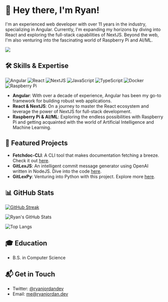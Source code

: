 # 👋 Hey there, I'm Ryan!

I'm an experienced web developer with over 11 years in the industry, specializing in Angular. Currently, I'm expanding my horizons by diving into React and exploring the full-stack capabilities of NextJS. Beyond the web, I'm also venturing into the fascinating world of Raspberry Pi and AI/ML.

![](https://komarev.com/ghpvc/?username=your-github-username&style=for-the-badge)

## 🛠️ Skills & Expertise

![Angular](https://img.shields.io/badge/-Angular-DD0031?style=flat-square&logo=angular&logoColor=white)
![React](https://img.shields.io/badge/-React-61DAFB?style=flat-square&logo=react&logoColor=white)
![NextJS](https://img.shields.io/badge/-NextJS-black?style=flat-square&logo=next.js)
![JavaScript](https://img.shields.io/badge/JavaScript-F7DF1E?style=flat-square&logo=javascript&logoColor=black)
![TypeScript](https://img.shields.io/badge/-TypeScript-3178C6?style=flat-square&logo=typescript&logoColor=white)
![Docker](https://img.shields.io/badge/-Docker-2496ED?style=flat-square&logo=docker&logoColor=white)
![Raspberry Pi](https://img.shields.io/badge/-Raspberry%20Pi-C51A4A?style=flat-square&logo=Raspberry-Pi)

- **Angular**: With over a decade of experience, Angular has been my go-to framework for building robust web applications.
- **React & NextJS**: On a journey to master the React ecosystem and leverage the power of NextJS for full-stack development.
- **Raspberry Pi & AI/ML**: Exploring the endless possibilities with Raspberry Pi and getting acquainted with the world of Artificial Intelligence and Machine Learning.

## 🌟 Featured Projects

- **Fetchdoc-CLI**: A CLI tool that makes documentation fetching a breeze. Check it out [here](https://github.com/krjordan/fetchdoc-cli).
- **GitLexJS**: An intelligent commit message generator using OpenAI written in NodeJS. Dive into the code [here](https://github.com/krjordan/gitlexjs).
- **GitLexPy**: Venturing into Python with this project. Explore more [here](https://github.com/krjordan/gitlexpy).

## 📊 GitHub Stats

[![GitHub Streak](https://streak-stats.demolab.com/?user=krjordan&theme=radical)](https://git.io/streak-stats)

![Ryan's GitHub Stats](https://github-readme-stats.vercel.app/api?username=krjordan&show_icons=true&hide_border=true&count_private=true&theme=radical)

![Top Langs](https://github-readme-stats.vercel.app/api/top-langs/?username=krjordan&layout=compact&theme=radical)

## 🎓 Education

- B.S. in Computer Science

## 📬 Get in Touch

- Twitter: [@ryanjordandev](https://twitter.com/ryanjordandev)
- Email: [me@ryanjordan.dev](mailto:me@ryanjordan.dev)
